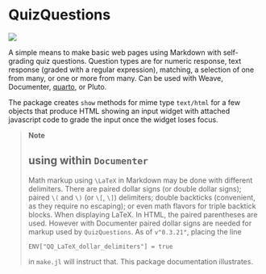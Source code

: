 # QuizQuestions

[![](https://img.shields.io/badge/docs-dev-blue.svg)](https://jverzani.github.io/QuizQuestions.jl/dev/)

A simple means to make basic web pages using Markdown with self-grading quiz questions. Question types are for numeric response, text response (graded with a regular expression), matching, a selection of one from many, or one or more from many. Can be used with Weave, Documenter, [quarto](https://quarto.org), or Pluto.


The package creates `show` methods for mime type `text/html` for a few objects that produce HTML showing an input widget with attached javascript code to grade the input once the widget loses focus.

> **Note**
> ## using within `Documenter`
> 
> Math markup using ``\LaTeX`` in Markdown may be done with different delimiters. There are paired dollar signs (or double dollar signs); paired `\(` and `\)` (or `\[`, `\]`) delimiters; double backticks (convenient, as they require no escaping); or even math flavors for triple backtick blocks. When displaying LaTeX. In HTML, the paired parentheses are used. However with Documenter paired dollar signs are needed for markup used by `QuizQuestions`. As of `v"0.3.21"`, placing the line 
>
> `ENV["QQ_LaTeX_dollar_delimiters"] = true`
>
>in `make.jl` will instruct that. This package documentation illustrates.
